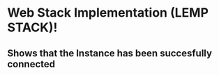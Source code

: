 # Web Stack Implementation (LEMP STACK)!

## Shows that the Instance has been succesfully connected
